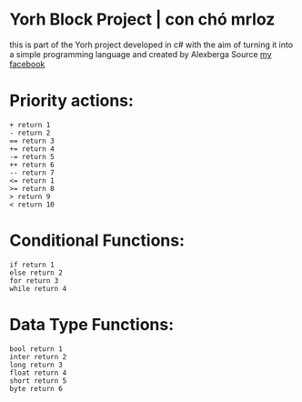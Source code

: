 # Yorh Block Project | con chó mrloz

this is part of the Yorh project developed in c# with the aim of turning it into a simple programming language and created by Alexberga Source [my facebook](https://www.facebook.com/alexberga757)

# Priority actions: 
```
+ return 1
- return 2
== return 3
+= return 4
-= return 5
++ return 6
-- return 7
<= return 1
>= return 8
> return 9
< return 10
```
# Conditional Functions:
```
if return 1
else return 2
for return 3
while return 4
```

# Data Type Functions:
```
bool return 1
inter return 2
long return 3
float return 4
short return 5
byte return 6
```

  

